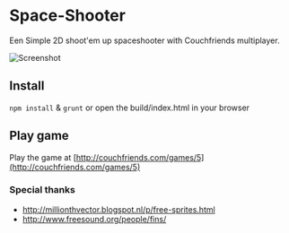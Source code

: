 # Space-Shooter
Een Simple 2D shoot'em up spaceshooter with Couchfriends multiplayer.

![Screenshot](http://couchfriends.com/assets/games/5/screenshot001.jpg)

## Install
`npm install` & `grunt` or open the build/index.html in your browser

## Play game
Play the game at [http://couchfriends.com/games/5](http://couchfriends.com/games/5)

### Special thanks
* http://millionthvector.blogspot.nl/p/free-sprites.html
* http://www.freesound.org/people/fins/